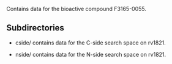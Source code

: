 Contains data for the bioactive compound F3165-0055.

## Subdirectories

- cside/ contains data for the C-side search space on rv1821.

- nside/ contains data for the N-side search space on rv1821.

